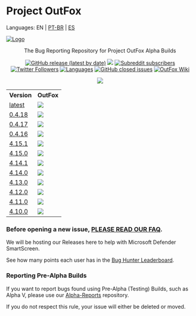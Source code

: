 # Project OutFox

Languages: EN | [PT-BR](./international/PT-BR.md) | [ES](./international/ES.md)

<p>
    <a title="Website" href="https://projectoutfox.com" target="_blank"><img alt="Logo" src="https://cdn.discordapp.com/attachments/684883542303571973/817940924726378556/project-outfox-logo.png"></a>
    <p align="center">The Bug Reporting Repository for Project OutFox Alpha Builds</p>
    <p align="center">
        <a title="Latest release" href="https://github.com/TeamRizu/OutFox/releases/latest" target="_blank"><img alt="GitHub release (latest by date)" src="https://img.shields.io/github/v/release/TeamRizu/OutFox"></a>
        <a title="All releases" target="_blank" href="https://github.com/TeamRizu/OutFox/releases"><img src="https://img.shields.io/github/downloads/TeamRizu/OutFox/total"></a>
        <a title="Reddit" href="https://www.reddit.com/r/OutFox/" target="_blank">
        <img alt="Subreddit subscribers" src="https://img.shields.io/reddit/subreddit-subscribers/OutFox?style=flat-square"></a>
        <a title="Twitter" href="https://twitter.com/projectoutfox" target="_blank">
        <img alt="Twitter Followers" src="https://img.shields.io/twitter/follow/projectoutfox?style=flat-square"></a>
        <a title="Supported Languages" href="https://github.com/Tiny-Foxes/OutFox-Translations" target="_blank"><img alt="Languages" src="https://img.shields.io/badge/languages-8-brightgreen"></a>
        <a title="Closed Issues" href="https://github.com/TeamRizu/OutFox/issues" target="_blank"><img alt="GitHub closed issues" src="https://img.shields.io/github/issues-closed/TeamRizu/OutFox"></a>
        <a title="OutFox Wiki" href="https://outfox.wiki/" target="_blank"><img alt="OutFox Wiki" src="https://img.shields.io/badge/OutFox%20Wiki-Read-blue"></a>
    </p>
    <p align="center">
        <a href="https://discord.gg/cN4TjgQdcA"><img src="https://img.shields.io/discord/422897054386225173.svg?style=flat&color=7289DA&label=Project%20OutFox%20Community&logo=Discord"/></a>
    </p>
    <table style="width:100%">
  <tr>
    <th>Version</th>
    <th>OutFox</th>
  </tr>
  <tr>
    <td><a href="https://github.com/TeamRizu/OutFox/releases/latest">latest</a></td>
    <td><img src="https://img.shields.io/github/downloads/TeamRizu/OutFox/latest/total"></td>
  </tr>
  <tr>
    <td><a href="https://github.com/TeamRizu/OutFox/releases/OF0.4.18">0.4.18</a></td>
    <td><img src="https://img.shields.io/github/downloads/TeamRizu/OutFox/OF0.4.18/total"></td>
  </tr>   
  <tr>
    <td><a href="https://github.com/TeamRizu/OutFox/releases/OF4.17.0">0.4.17</a></td>
    <td><img src="https://img.shields.io/github/downloads/TeamRizu/OutFox/OF4.17.0/total"></td>
  </tr>     
  <tr>
    <td><a href="https://github.com/TeamRizu/OutFox/releases/OF4.16.0">0.4.16</a></td>
    <td><img src="https://img.shields.io/github/downloads/TeamRizu/OutFox/OF4.16.0/total"></td>
  </tr>    
  <tr>
    <td><a href="https://github.com/TeamRizu/OutFox/releases/OF4.15.1">4.15.1</a></td>
    <td><img src="https://img.shields.io/github/downloads/TeamRizu/OutFox/OF4.15.1/total"></td>
  </tr>    
  <tr>
    <td><a href="https://github.com/TeamRizu/OutFox/releases/OF4.15.0">4.15.0</a></td>
    <td><img src="https://img.shields.io/github/downloads/TeamRizu/OutFox/OF4.15.0/total"></td>
  </tr>    
  <tr>
    <td><a href="https://github.com/TeamRizu/OutFox/releases/OF4.14.1">4.14.1</a></td>
    <td><img src="https://img.shields.io/github/downloads/TeamRizu/OutFox/OF4.14.1/total"></td>
  </tr>    
  <tr>
    <td><a href="https://github.com/TeamRizu/OutFox/releases/tag/OF4.14.0">4.14.0<a></td>
    <td><img src="https://img.shields.io/github/downloads/TeamRizu/OutFox/OF4.14.0/total"></td>
  </tr>        
  <tr>
    <td><a href="https://github.com/TeamRizu/OutFox/releases/tag/OF4.13.0">4.13.0<a></td>
    <td><img src="https://img.shields.io/github/downloads/TeamRizu/OutFox/OF4.13.0/total"></td>
  </tr>      
  <tr>
    <td><a href="https://github.com/TeamRizu/OutFox/releases/tag/OF4.12.0">4.12.0<a></td>
    <td><img src="https://img.shields.io/github/downloads/TeamRizu/OutFox/OF4.12.0/total"></td>
  </tr>     
  <tr>
    <td><a href="https://github.com/TeamRizu/OutFox/releases/tag/OF4.11.0">4.11.0<a></td>
    <td><img src="https://img.shields.io/github/downloads/TeamRizu/OutFox/OF4.11.0/total"></td>
  </tr>    
  <tr>
    <td><a href="https://github.com/TeamRizu/OutFox/releases/tag/OF4.10.0">4.10.0<a></td>
    <td><img src="https://img.shields.io/github/downloads/TeamRizu/OutFox/OF4.10.0/total"></td>
  </tr>      

</table>
</p>

### Before opening a new issue, [PLEASE READ OUR FAQ](https://projectoutfox.com/faq). 

We will be hosting our Releases here to help with Microsoft Defender SmartScreen.

See how many points each user has in the [Bug Hunter Leaderboard](./leaderboard.md).

### Reporting Pre-Alpha Builds

If you want to report bugs found using Pre-Alpha (Testing) Builds, such as Alpha V, please use our [Alpha-Reports](https://github.com/TeamRizu/Alpha-Reports) repository.

If you do not respect this rule, your issue will either be deleted or moved.

